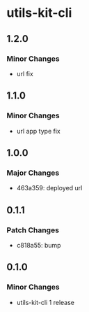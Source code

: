 # utils-kit-cli

## 1.2.0

### Minor Changes

- url fix

## 1.1.0

### Minor Changes

- url app type fix

## 1.0.0

### Major Changes

- 463a359: deployed url

## 0.1.1

### Patch Changes

- c818a55: bump

## 0.1.0

### Minor Changes

- utils-kit-cli 1 release
